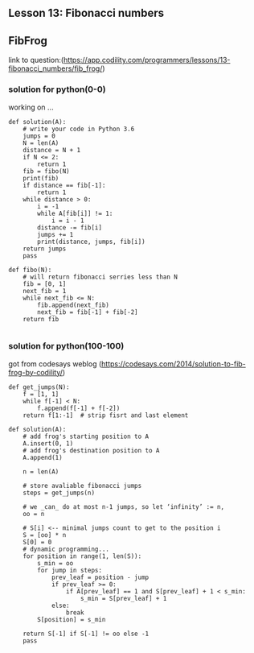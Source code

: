 ## Lesson 13: Fibonacci numbers
## FibFrog
link to question:(https://app.codility.com/programmers/lessons/13-fibonacci_numbers/fib_frog/)

### solution for python(0-0)
working on ...
```
def solution(A):
    # write your code in Python 3.6
    jumps = 0
    N = len(A)
    distance = N + 1
    if N <= 2:
        return 1
    fib = fibo(N)
    print(fib)
    if distance == fib[-1]:
        return 1
    while distance > 0:
        i = -1
        while A[fib[i]] != 1:
            i = i - 1
        distance -= fib[i]
        jumps += 1
        print(distance, jumps, fib[i])
    return jumps            
    pass

def fibo(N):
    # will return fibonacci serries less than N
    fib = [0, 1]
    next_fib = 1
    while next_fib <= N:
        fib.append(next_fib)
        next_fib = fib[-1] + fib[-2]
    return fib
    
```

### solution for python(100-100)
got from codesays weblog (https://codesays.com/2014/solution-to-fib-frog-by-codility/)
```
def get_jumps(N):
    f = [1, 1]
    while f[-1] < N:
        f.append(f[-1] + f[-2])
    return f[1:-1]  # strip fisrt and last element
 
def solution(A):
    # add frog's starting position to A
    A.insert(0, 1)
    # add frog's destination position to A
    A.append(1)
 
    n = len(A)
 
    # store avaliable fibonacci jumps
    steps = get_jumps(n)
 
    # we _can_ do at most n-1 jumps, so let ‘infinity’ := n,
    oo = n
 
    # S[i] <-- minimal jumps count to get to the position i
    S = [oo] * n
    S[0] = 0
    # dynamic programming...
    for position in range(1, len(S)):
        s_min = oo
        for jump in steps:
            prev_leaf = position - jump
            if prev_leaf >= 0:
                if A[prev_leaf] == 1 and S[prev_leaf] + 1 < s_min:
                    s_min = S[prev_leaf] + 1
            else:
                break
        S[position] = s_min
 
    return S[-1] if S[-1] != oo else -1
    pass
    
```
